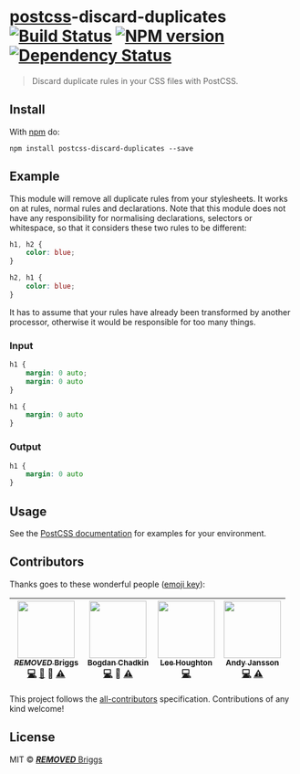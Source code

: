 # [postcss][postcss]-discard-duplicates [![Build Status](https://travis-ci.org/***REMOVED***-eb/postcss-discard-duplicates.svg?branch=master)][ci] [![NPM version](https://badge.fury.io/js/postcss-discard-duplicates.svg)][npm] [![Dependency Status](https://gemnasium.com/***REMOVED***-eb/postcss-discard-duplicates.svg)][deps]

> Discard duplicate rules in your CSS files with PostCSS.

## Install

With [npm](https://npmjs.org/package/postcss-discard-duplicates) do:

```
npm install postcss-discard-duplicates --save
```

## Example

This module will remove all duplicate rules from your stylesheets. It works on
at rules, normal rules and declarations. Note that this module does not have any
responsibility for normalising declarations, selectors or whitespace, so that it
considers these two rules to be different:

```css
h1, h2 {
    color: blue;
}

h2, h1 {
    color: blue;
}
```

It has to assume that your rules have already been transformed by another
processor, otherwise it would be responsible for too many things.

### Input

```css
h1 {
    margin: 0 auto;
    margin: 0 auto
}

h1 {
    margin: 0 auto
}
```

### Output

```css
h1 {
    margin: 0 auto
}
```

## Usage

See the [PostCSS documentation](https://github.com/postcss/postcss#usage) for
examples for your environment.

## Contributors

Thanks goes to these wonderful people ([emoji key](https://github.com/kentcdodds/all-contributors#emoji-key)):

<!-- ALL-CONTRIBUTORS-LIST:START - Do not remove or modify this section -->
| [<img src="https://avatars.githubusercontent.com/u/1282980?v=3" width="100px;"/><br /><sub>***REMOVED*** Briggs</sub>](http://***REMOVED***eb.info)<br />[💻](https://github.com/***REMOVED***-eb/postcss-discard-duplicates/commits?author=***REMOVED***-eb) [📖](https://github.com/***REMOVED***-eb/postcss-discard-duplicates/commits?author=***REMOVED***-eb) 👀 [⚠️](https://github.com/***REMOVED***-eb/postcss-discard-duplicates/commits?author=***REMOVED***-eb) | [<img src="https://avatars.githubusercontent.com/u/5635476?v=3" width="100px;"/><br /><sub>Bogdan Chadkin</sub>](https://github.com/TrySound)<br />[💻](https://github.com/***REMOVED***-eb/postcss-discard-duplicates/commits?author=TrySound) 👀 [⚠️](https://github.com/***REMOVED***-eb/postcss-discard-duplicates/commits?author=TrySound) | [<img src="https://avatars.githubusercontent.com/u/68302?v=3" width="100px;"/><br /><sub>Lee Houghton</sub>](https://github.com/asztal)<br />[💻](https://github.com/***REMOVED***-eb/postcss-discard-duplicates/commits?author=asztal) | [<img src="https://avatars.githubusercontent.com/u/1737375?v=3" width="100px;"/><br /><sub>Andy Jansson</sub>](https://github.com/andyjansson)<br />[💻](https://github.com/***REMOVED***-eb/postcss-discard-duplicates/commits?author=andyjansson) [⚠️](https://github.com/***REMOVED***-eb/postcss-discard-duplicates/commits?author=andyjansson) |
| :---: | :---: | :---: | :---: |
<!-- ALL-CONTRIBUTORS-LIST:END -->

This project follows the [all-contributors] specification. Contributions of
any kind welcome!

## License

MIT © [***REMOVED*** Briggs](http://***REMOVED***eb.info)


[all-contributors]: https://github.com/kentcdodds/all-contributors
[ci]:      https://travis-ci.org/***REMOVED***-eb/postcss-discard-duplicates
[deps]:    https://gemnasium.com/***REMOVED***-eb/postcss-discard-duplicates
[npm]:     http://badge.fury.io/js/postcss-discard-duplicates
[postcss]: https://github.com/postcss/postcss
